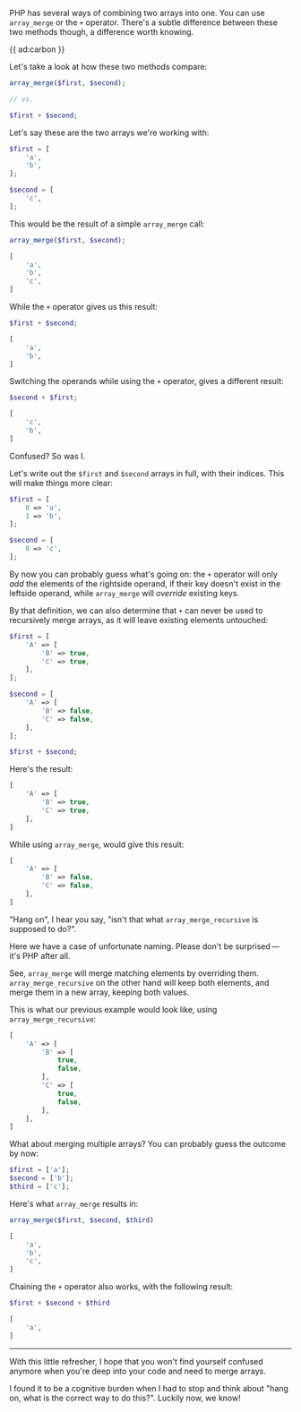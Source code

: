 PHP has several ways of combining two arrays into one. You can use `array_merge` or the `+` operator.
There's a subtle difference between these two methods though, a difference worth knowing.

{{ ad:carbon }}

Let's take a look at how these two methods compare:

```php
array_merge($first, $second);

// vs.

$first + $second;
```

Let's say these are the two arrays we're working with:

```php
$first = [
    'a',
    'b',
];

$second = [
    'c',
];
```

This would be the result of a simple `array_merge` call:

```php
array_merge($first, $second);

[
    'a',
    'b',
    'c',
]
```

While the `+` operator gives us this result:

```php
$first + $second;

[
    'a',
    'b',
]
```

Switching the operands while using the `+` operator, gives a different result:

```php
$second + $first;

[
    'c',
    'b',
]
```

Confused? So was I.

Let's write out the `$first` and `$second` arrays in full, with their indices. 
This will make things more clear:

```php
$first = [
    0 => 'a',
    1 => 'b',
];

$second = [
    0 => 'c',
];
```

By now you can probably guess what's going on: 
the `+` operator will only *add* the elements of the rightside operand, if their key
doesn't exist in the leftside operand, while `array_merge` will *override* existing keys.

By that definition, we can also determine that `+` can never be used to recursively merge arrays, 
as it will leave existing elements untouched:

```php
$first = [
    'A' => [
        'B' => true,
        'C' => true,
    ],
];

$second = [
    'A' => [
        'B' => false,
        'C' => false,
    ],
];

$first + $second;
```

Here's the result:

```php
[
    'A' => [
        'B' => true,
        'C' => true,
    ],
]
```

While using `array_merge`, would give this result:

```php
[
    'A' => [
        'B' => false,
        'C' => false,
    ],
]
```

"Hang on", I hear you say, "isn't that what `array_merge_recursive` is supposed to do?".

Here we have a case of unfortunate naming. 
Please don't be surprised&thinsp;—&thinsp;it's PHP after all.

See, `array_merge` will merge matching elements by overriding them.
`array_merge_recursive` on the other hand will keep both elements, and merge them in a new array, keeping both values.

This is what our previous example would look like, using `array_merge_recursive`:

```php
[
    'A' => [
        'B' => [
            true,
            false,
        ],
        'C' => [
            true,
            false,
        ],
    ],
]
```

What about merging multiple arrays? 
You can probably guess the outcome by now:

```php
$first = ['a'];
$second = ['b'];
$third = ['c'];
```

Here's what `array_merge` results in:

```php
array_merge($first, $second, $third)
```

```php
[
    'a',
    'b',
    'c',
]
```

Chaining the `+` operator also works, with the following result:

```php
$first + $second + $third
```

```php
[
    'a',
]
```

---

With this little refresher, 
I hope that you won't find yourself confused anymore when you're deep into your code and need to merge arrays.

I found it to be a cognitive burden when I had to stop and think about "hang on, what is the correct way to do this?".
Luckily now, we know!
